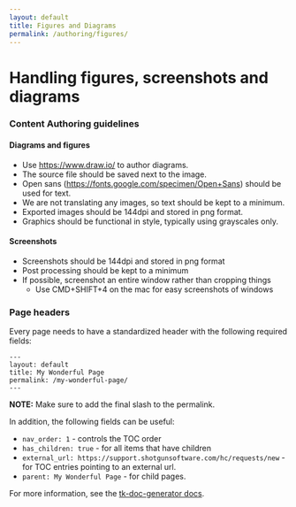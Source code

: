 ```yaml
---
layout: default
title: Figures and Diagrams
permalink: /authoring/figures/
---
```


# Handling figures, screenshots and diagrams





### Content Authoring guidelines

#### Diagrams and figures
- Use https://www.draw.io/ to author diagrams.
- The source file should be saved next to the image.
- Open sans (https://fonts.google.com/specimen/Open+Sans) should be used for text.
- We are not translating any images, so text should be kept to a minimum.
- Exported images should be 144dpi and stored in png format.
- Graphics should be functional in style, typically using grayscales only.

#### Screenshots
- Screenshots should be 144dpi and stored in png format
- Post processing should be kept to a minimum
- If possible, screenshot an entire window rather than cropping things
    - Use CMD+SHIFT+4 on the mac for easy screenshots of windows


### Page headers

Every page needs to have a standardized header with the following required fields:

```
---
layout: default
title: My Wonderful Page
permalink: /my-wonderful-page/
---
```

**NOTE:** Make sure to add the final slash to the permalink. 

In addition, the following fields can be useful:

- `nav_order: 1` - controls the TOC order
- `has_children: true` - for all items that have children
- `external_url: https://support.shotgunsoftware.com/hc/requests/new` - for TOC entries pointing to an external url.
- `parent: My Wonderful Page` - for child pages.

For more information, see the [tk-doc-generator docs](https://developer.shotgunsoftware.com/tk-doc-generator).
